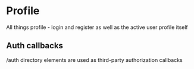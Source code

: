 # Profile

All things profile - login and register as well as the active user profile itself

## Auth callbacks

/auth directory elements are used as third-party authorization callbacks